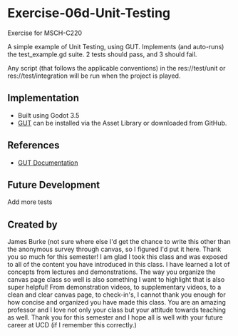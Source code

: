 # Exercise-06d-Unit-Testing

Exercise for MSCH-C220

A simple example of Unit Testing, using GUT. Implements (and auto-runs) the test_example.gd suite. 2 tests should pass, and 3 should fail.

Any script (that follows the applicable conventions) in the res://test/unit or res://test/integration will be run when the project is played.

## Implementation

 - Built using Godot 3.5
 - [GUT](https://github.com/bitwes/Gut) can be installed via the Asset Library or downloaded from GitHub.

## References

 - [GUT Documentation](https://github.com/bitwes/Gut/wiki/Quick-Start)

## Future Development

Add more tests

## Created by 

James Burke (not sure where else I'd get the chance to write this other than the anonymous survey through canvas, so I figured I'd put it here. Thank you so much for this semester! I am glad I took this class and was exposed to all of the content you have introduced in this class. I have learned a lot of concepts from lectures and demonstrations. The way you organize the canvas page class so well is also something I want to highlight that is also super helpful! From demonstration videos, to supplementary videos, to a clean and clear canvas page, to check-in's, I cannot thank you enough for how concise and organized you have made this class. You are an amazing professor and I love not only your class but your attitude towards teaching as well. Thank you for this semester and I hope all is well with your future career at UCD (if I remember this correctly.)


